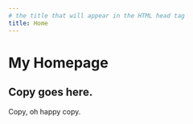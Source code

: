 ```yaml
---
# the title that will appear in the HTML head tag
title: Home
---
```


# My Homepage
## Copy goes here.
Copy, oh happy copy.
